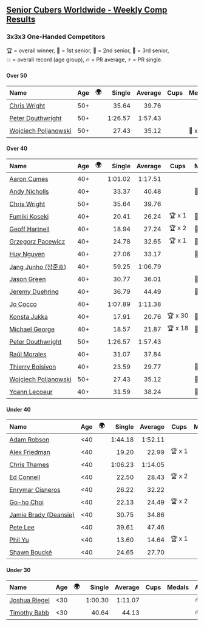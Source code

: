 <style>table {white-space: nowrap;}</style>
<link rel="stylesheet" type="text/css" href="/scw-comp/css/flags.css" />

## [Senior Cubers Worldwide - Weekly Comp Results](/scw-comp/results/)
### 3x3x3 One-Handed Competitors

<span style="white-space: nowrap;">🏆 = overall winner</span>, <span style="white-space: nowrap;">🥇 = 1st senior</span>, <span style="white-space: nowrap;">🥈 = 2nd senior</span>, <span style="white-space: nowrap;">🥉 = 3rd senior</span>, <span style="white-space: nowrap;">💥 = overall record (age group)</span>, <span style="white-space: nowrap;">🔥 = PR average</span>, <span style="white-space: nowrap;">⚡ = PR single</span>.

#### Over 50

| Name | Age | 🌍 | Single | Average | Cups | Medals | Achievements |
| :-- | :--: | :--: | --: | --: | :--: | :-- | :-- |
| [Chris Wright](../../persons/chris_wright/333oh.md) | 50+ | <i class="flag flag-GB" /> | 35.64 | 39.76 |  |  | 💥 x 1, 🔥 x 1, ⚡ x 1 |
| [Peter Douthwright](../../persons/peter_douthwright/333oh.md) | 50+ | <i class="flag flag-CA" /> | 1:26.57 | 1:57.43 |  |  | 🔥 x 1, ⚡ x 2 |
| [Wojciech Poljanowski](../../persons/wojciech_poljanowski/333oh.md) | 50+ | <i class="flag flag-PL" /> | 27.43 | 35.12 |  | 🥉 x 2 | 💥 x 4, 🔥 x 3, ⚡ x 3 |

#### Over 40

| Name | Age | 🌍 | Single | Average | Cups | Medals | Achievements |
| :-- | :--: | :--: | --: | --: | :--: | :-- | :-- |
| [Aaron Cumes](../../persons/aaron_cumes/333oh.md) | 40+ | <i class="flag flag-GB" /> | 1:01.02 | 1:17.51 |  |  | 🔥 x 7, ⚡ x 8 |
| [Andy Nicholls](../../persons/andy_nicholls/333oh.md) | 40+ | <i class="flag flag-GB" /> | 33.37 | 40.48 |  | 🥉 x 2 | 🔥 x 2, ⚡ x 5 |
| [Chris Wright](../../persons/chris_wright/333oh.md) | 50+ | <i class="flag flag-GB" /> | 35.64 | 39.76 |  |  | 💥 x 1, 🔥 x 1, ⚡ x 1 |
| [Fumiki Koseki](../../persons/fumiki_koseki/333oh.md) | 40+ | <i class="flag flag-JP" /> | 20.41 | 26.24 | 🏆 x 1 | 🥇 x 1, 🥈 x 19, 🥉 x 3 | 🔥 x 6, ⚡ x 5 |
| [Geoff Hartnell](../../persons/geoff_hartnell/333oh.md) | 40+ | <i class="flag flag-GB" /> | 18.94 | 27.24 | 🏆 x 2 | 🥇 x 3, 🥈 x 22, 🥉 x 19 | 🔥 x 9, ⚡ x 7 |
| [Grzegorz Pacewicz](../../persons/grzegorz_pacewicz/333oh.md) | 40+ | <i class="flag flag-PL" /> | 24.78 | 32.65 | 🏆 x 1 | 🥇 x 1, 🥈 x 2 | 🔥 x 3, ⚡ x 2 |
| [Huy Nguyen](../../persons/huy_nguyen/333oh.md) | 40+ | <i class="flag flag-CA" /> | 27.06 | 33.17 |  | 🥈 x 3, 🥉 x 17 | 🔥 x 10, ⚡ x 4 |
| [Jang Junho (장준호)](../../persons/jang_junho/333oh.md) | 40+ | <i class="flag flag-KR" /> | 59.25 | 1:06.79 |  |  | 🔥 x 3, ⚡ x 3 |
| [Jason Green](../../persons/jason_green/333oh.md) | 40+ | <i class="flag flag-US" /> | 30.77 | 36.01 |  | 🥈 x 1 | 🔥 x 2, ⚡ x 2 |
| [Jeremy Duehring](../../persons/jeremy_duehring/333oh.md) | 40+ | <i class="flag flag-US" /> | 36.79 | 44.49 |  | 🥉 x 1 | 🔥 x 2, ⚡ x 2 |
| [Jo Cocco](../../persons/jo_cocco/333oh.md) | 40+ | <i class="flag flag-GB" /> | 1:07.89 | 1:11.38 |  |  | 🔥 x 3, ⚡ x 4 |
| [Konsta Jukka](../../persons/konsta_jukka/333oh.md) | 40+ | <i class="flag flag-FI" /> | 17.91 | 20.76 | 🏆 x 30 | 🥇 x 30 | 💥 x 2, 🔥 x 5, ⚡ x 3 |
| [Michael George](../../persons/michael_george/333oh.md) | 40+ | <i class="flag flag-GB" /> | 18.57 | 21.87 | 🏆 x 18 | 🥇 x 22 | 💥 x 5, 🔥 x 3, ⚡ x 5 |
| [Peter Douthwright](../../persons/peter_douthwright/333oh.md) | 50+ | <i class="flag flag-CA" /> | 1:26.57 | 1:57.43 |  |  | 🔥 x 1, ⚡ x 2 |
| [Raúl Morales](../../persons/raul_morales/333oh.md) | 40+ | <i class="flag flag-ES" /> | 31.07 | 37.84 |  |  | 🔥 x 1, ⚡ x 1 |
| [Thierry Boisivon](../../persons/thierry_boisivon/333oh.md) | 40+ | <i class="flag flag-FR" /> | 23.59 | 29.77 |  | 🥇 x 1, 🥈 x 10, 🥉 x 7 | 🔥 x 8, ⚡ x 3 |
| [Wojciech Poljanowski](../../persons/wojciech_poljanowski/333oh.md) | 50+ | <i class="flag flag-PL" /> | 27.43 | 35.12 |  | 🥉 x 2 | 💥 x 4, 🔥 x 3, ⚡ x 3 |
| [Yoann Lecoeur](../../persons/yoann_lecoeur/333oh.md) | 40+ | <i class="flag flag-FR" /> | 31.59 | 38.24 |  | 🥉 x 1 | 🔥 x 1, ⚡ x 1 |

#### Under 40

| Name | Age | 🌍 | Single | Average | Cups | Medals | Achievements |
| :-- | :--: | :--: | --: | --: | :--: | :-- | :-- |
| [Adam Robson](../../persons/adam_robson/333oh.md) | <40 | <i class="flag flag-GB" /> | 1:44.18 | 1:52.11 |  |  | 🔥 x 1, ⚡ x 1 |
| [Alex Friedman](../../persons/alex_friedman/333oh.md) | <40 | <i class="flag flag-IL" /> | 19.20 | 22.99 | 🏆 x 1 |  | 🔥 x 5, ⚡ x 5 |
| [Chris Thames](../../persons/chris_thames/333oh.md) | <40 | <i class="flag flag-US" /> | 1:06.23 | 1:14.05 |  |  | 🔥 x 5, ⚡ x 4 |
| [Ed Connell](../../persons/ed_connell/333oh.md) | <40 | <i class="flag flag-IE" /> | 22.50 | 28.43 | 🏆 x 2 |  | 🔥 x 6, ⚡ x 1 |
| [Enrymar Cisneros](../../persons/enrymar_cisneros/333oh.md) | <40 | <i class="flag flag-VE" /> | 26.22 | 32.22 |  |  | 🔥 x 2, ⚡ x 1 |
| [Go-ho Choi](../../persons/go_ho_choi/333oh.md) | <40 | <i class="flag flag-KR" /> | 22.13 | 24.49 | 🏆 x 2 |  | 💥 x 1, 🔥 x 2, ⚡ x 1 |
| [Jamie Brady (Deansie)](../../persons/jamie_brady/333oh.md) | <40 | <i class="flag flag-GB" /> | 30.75 | 34.86 |  |  | 🔥 x 4, ⚡ x 3 |
| [Pete Lee](../../persons/pete_lee/333oh.md) | <40 | <i class="flag flag-GB" /> | 39.61 | 47.46 |  |  | 🔥 x 2, ⚡ x 1 |
| [Phil Yu](../../persons/phil_yu/333oh.md) | <40 | <i class="flag flag-US" /> | 13.60 | 14.64 | 🏆 x 1 |  | 💥 x 1, 🔥 x 1, ⚡ x 1 |
| [Shawn Boucké](../../persons/shawn_boucke/333oh.md) | <40 | <i class="flag flag-US" /> | 24.65 | 27.70 |  |  | 🔥 x 1, ⚡ x 1 |

#### Under 30

| Name | Age | 🌍 | Single | Average | Cups | Medals | Achievements |
| :-- | :--: | :--: | --: | --: | :--: | :-- | :-- |
| [Joshua Riegel](../../persons/joshua_riegel/333oh.md) | <30 | <i class="flag flag-US" /> | 1:00.30 | 1:11.07 |  |  | 🔥 x 4, ⚡ x 4 |
| [Timothy Babb](../../persons/timothy_babb/333oh.md) | <30 | <i class="flag flag-CA" /> | 40.64 | 44.13 |  |  | 🔥 x 1, ⚡ x 1 |


<!-- Global site tag (gtag.js) - Google Analytics -->
<script async src="https://www.googletagmanager.com/gtag/js?id=UA-86348435-3"></script>
<script>window.dataLayer = window.dataLayer || []; function gtag() {dataLayer.push(arguments);} gtag('js', new Date()); gtag('config', 'UA-86348435-3');</script>
